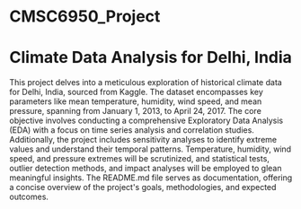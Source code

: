 # CMSC6950_Project

# Climate Data Analysis for Delhi, India

This project delves into a meticulous exploration of historical climate data for Delhi, India, sourced from Kaggle. The dataset encompasses key parameters like mean temperature, humidity, wind speed, and mean pressure,
spanning from January 1, 2013, to April 24, 2017. The core objective involves conducting a comprehensive Exploratory Data Analysis (EDA) with a focus on time series analysis and correlation studies. Additionally, the 
project includes sensitivity analyses to identify extreme values and understand their temporal patterns. Temperature, humidity, wind speed, and pressure extremes will be scrutinized, and statistical tests, outlier 
detection methods, and impact analyses will be employed to glean meaningful insights. The README.md file serves as documentation, offering a concise overview of the project's goals, methodologies, and expected outcomes.
